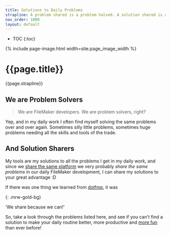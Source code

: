 ```yaml
---
title: Solutions to Daily Problems
strapline: A problem shared is a problem halved. A solution shared is a solution squared!
nav_order: 1000
layout: default
---
```

- TOC
{:toc}

{% include page-image.html width=site.page_image_width %}

# {{page.title}}

{{page.strapline}}

## We are Problem Solvers

> We are FileMaker developers. We are problem solvers, right?

Yep, and in my daily work I often find myself solving the same problems over and over again. Sometimes silly little problems, sometimes huge problems needing all the skills and tools of the trade.

## And Solution Sharers

My tools are my solutions to all the problems I get in my daily work, and since we [share the same platform](claris-filemaker.html) we very probably *share the same problems* in our daily FileMaker development, I can share my solutions to your great advantage :D

If there was one thing we learned from [dotfmp](https://www.youtube.com/channel/UCpvtoyie8-1vZd7pW-wEICA/videos), it was

{: .mrw-gold-bg}

'We share because we can!'

So, take a look through the problems listed here, and see if you can't find a solution to make your daily routine better, more productive and [more fun](why-mrwatsons-tools.html#fun) than ever before!
